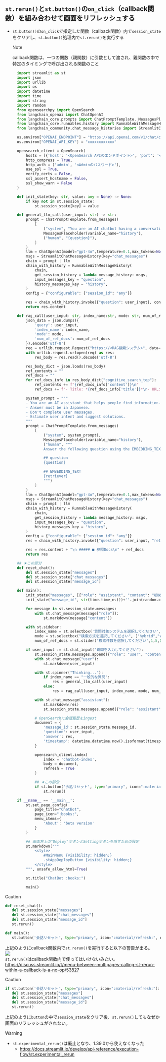 ## `st.rerun()`と`st.button()`の`on_click`（callback関数）を組み合わせて画面をリフレッシュする
- `st.button()`の`on_click`で指定した関数（callback関数）内で`session_state`をクリアし、`st.button()`処理内で`st.rerun()`を実行する  

  > [!NOTE]  
  > callback関数は、一つの関数（親関数）に引数として渡され、親関数の中で特定のタイミングで呼び出される関数のこと  

  ```python
    import streamlit as st
    import json
    import urllib
    import os
    import datetime
    import time
    import string
    import random
    from opensearchpy import OpenSearch
    from langchain_openai import ChatOpenAI
    from langchain_core.prompts import ChatPromptTemplate, MessagesPlaceholder
    from langchain_core.runnables.history import RunnableWithMessageHistory
    from langchain_community.chat_message_histories import StreamlitChatMessageHistory

    os.environ["OPENAI_ENDPOINT"] = "https://api.openai.com/v1/chat/completions"
    os.environ["OPENAI_API_KEY"] = "xxxxxxxxxxxx"

    opensearch_client = OpenSearch(
        hosts = [{'host': '<OpenSearch APIのエンドポイント>', 'port': '<OpenSearch API Port>'}],
        http_compress = True,
        http_auth = ('admin', '<Adminのパスワード>'),
        use_ssl = True,
        verify_certs = False,
        ssl_assert_hostname = False,
        ssl_show_warn = False
    )

    def init_state(key: str, value: any = None) -> None:
        if key not in st.session_state:
            st.session_state[key] = value

    def general_llm_call(user_input: str) -> str:
        prompt = ChatPromptTemplate.from_messages(
            [
                ("system", "You are an AI chatbot having a conversation with a human. Answer must be in japanese."),
                MessagesPlaceholder(variable_name="history"),
                ("human", "{question}"),
            ]
        )
        llm = ChatOpenAI(model="gpt-4o",temperature=0.1,max_tokens=None)
        msgs = StreamlitChatMessageHistory(key="chat_messages")
        chain = prompt | llm
        chain_with_history = RunnableWithMessageHistory(
            chain,
            get_session_history = lambda message_history: msgs,
            input_messages_key = "question",
            history_messages_key = "history",
        )
        config = {"configurable": {"session_id": "any"}}

        res = chain_with_history.invoke({"question": user_input}, config)
        return res.content

    def rag_call(user_input: str, index_name:str, mode: str, num_of_ref_docs: int) -> str:
        json_data = json.dumps({
            'query': user_input,
            'index_name': index_name,
            'mode': mode,
            'num_of_ref_docs': num_of_ref_docs
        }).encode('utf-8')
        req = urllib.request.Request("https://<RAG検索システム>", data=json_data, headers={'Content-Type': 'application/json'}, method='POST')
        with urllib.request.urlopen(req) as res:
            res_body = res.read().decode('utf-8')

        res_body_dict = json.loads(res_body)
        ref_contents = ""
        ref_docs = ""
        for ref_docs_info in res_body_dict["cognitive_search_top"]:
            ref_contents += f"{ref_docs_info['content']}\n"
            ref_docs += f"- Title: *{ref_docs_info['title']}*\n- URL: *{ref_docs_info['url']}*\n"

        system_prompt = """
        - You are an AI assistant that helps people find information.
        - Answer must be in Japanese.
        - Don't complete user messages.
        - Estimate user intent and suggest solutions.
        """
        prompt = ChatPromptTemplate.from_messages(
            [
                ("system", system_prompt),
                MessagesPlaceholder(variable_name="history"),
                ("human", """
                Answer the following question using the EMBEDDING_TEXT

                ## question
                {question}

                ## EMBEDDING_TEXT
                {retriever}
                """)
            ]
        )
        llm = ChatOpenAI(model="gpt-4o",temperature=0.1,max_tokens=None)
        msgs = StreamlitChatMessageHistory(key="chat_messages")
        chain = prompt | llm
        chain_with_history = RunnableWithMessageHistory(
            chain,
            get_session_history = lambda message_history: msgs,
            input_messages_key = "question",
            history_messages_key = "history",
        )
        config = {"configurable": {"session_id": "any"}}
        res = chain_with_history.invoke({"question": user_input, "retriever": ref_contents}, config)

        res = res.content + "\n ##### ■ 参照Docs\n" + ref_docs
        return res

    ## ★この部分
    def reset_chat():
        del st.session_state["messages"]
        del st.session_state["chat_messages"]
        del st.session_state["message_id"]

    def main():
        init_state("messages", [{"role": "assistant", "content": "初めまして、ChatBotです。質問にお答えします。"}])
        init_state("message_id", str(time.time_ns())+''.join(random.choice(string.ascii_lowercase) for _ in range(5)))

        for message in st.session_state.messages:
            with st.chat_message(message["role"]):
                st.markdown(message["content"])

        with st.sidebar:
            index_name = st.selectbox('質問対象システムを選択してください',["Portal","一般的な質問"])
            mode = st.selectbox("検索方式を選択してください", ["hybrid","vector","semantic"])
            num_of_ref_docs = st.slider("検索件数を選択してください",1,5,1)

        if user_input := st.chat_input("質問を入力してください"):
            st.session_state.messages.append({"role": "user", "content": user_input})
            with st.chat_message("user"):
                st.markdown(user_input)

            with st.spinner("Thinking..."):
                if index_name == "一般的な質問":
                    res = general_llm_call(user_input)
                else:
                    res = rag_call(user_input, index_name, mode, num_of_ref_docs)

            with st.chat_message("assistant"):
                st.markdown(res)
                st.session_state.messages.append({"role": "assistant", "content": res})

            # OpenSearchに会話履歴をingest
            document = {
                'message_id': st.session_state.message_id,
                'question': user_input,
                'answer': res,
                'timestamp': datetime.datetime.now().isoformat(timespec='seconds')
            }

            opensearch_client.index(
                index = 'chatbot-index',
                body = document,
                refresh = True
            )

            ## ★この部分
            if st.button('会話リセット', type="primary", icon=":material/refresh:", on_click=reset_chat):
                st.rerun()

    if __name__ == '__main__':
        st.set_page_config(
            page_title="ChatBot",
            page_icon=":books:",
            menu_items={
                'About': 'beta version'
            }
        )

        ## 画面左上の"Deploy"ボタンとSettingボタンを隠すための設定
        st.markdown("""
            <style>
                #MainMenu {visibility: hidden;}
                .stAppDeployButton {visibility: hidden;}
            </style>
        """, unsafe_allow_html=True)

        st.title("ChatBot :books:")

        main()
  ```

> [!CAUTION]
> ```python
> def reset_chat():
>    del st.session_state["messages"]
>    del st.session_state["chat_messages"]
>    del st.session_state["message_id"]
>    st.rerun()
>
> def main():
>    st.button('会話リセット', type="primary", icon=":material/refresh:", on_click=reset_chat)
> ```
> 上記のようにcallback関数内で`st.rerun()`を実行すると以下の警告が出る。  
> ![](../image/streamlit_rerun_warning.jpg)  
> `st.rerun()`はcallback関数内で使ってはいけないみたい。  
> https://discuss.streamlit.io/t/menu-between-multipages-calling-st-rerun-within-a-callback-is-a-no-op/53827

> [!CAUTION]
> ```python
> if st.button('会話リセット', type="primary", icon=":material/refresh:"):
>    del st.session_state["messages"]
>    del st.session_state["chat_messages"]
>    del st.session_state["message_id"]
>    st.rerun()
> ```
> 上記のように`button`の中で`session_state`をクリア後、`st.rerun()`してもなぜか画面のリフレッシュがされない。

> [!WARNING]  
> - `st.experimental_rerun()`は廃止となり、1.39.0から使えなくなった
>   - https://docs.streamlit.io/develop/api-reference/execution-flow/st.experimental_rerun